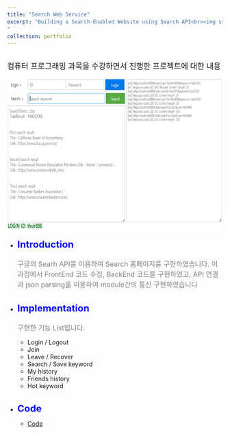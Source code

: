 ```yaml
---
title: "Search Web Service"
excerpt: "Building a Search-Enabled Website using Search API<br><img src='/images/cp_ex1.PNG' width='500' height='300'>
"
collection: portfolio
---
```


<br>
<span style = "font-size:18px;"> 컴퓨터 프로그래밍 과목을 수강하면서 진행한 프로젝트에 대한 내용</span>
<br><br>
<img src='/images/cp_ex2.PNG' width="600" height="360" style="display: block; margin: 0 auto;" alt="Mecha Prize">

* <strong style = "color: blue; font-size:22px;">Introduction</strong><br>
<span style = "font-size:16px; color: gray;"><br> 구글의 Searh API를 이용하여 Search 홈페이지를 구현하였습니다. 이 과정에서 FrontEnd 코드 수정, BackEnd 코드를 구현하였고, API 연결과 json parsing을 이용하여 module간의 통신 구현하였습니다</span><br><br>

* <strong style = "color: blue; font-size:22px;">Implementation</strong><br>
<span style = "font-size:16px; color: gray;"><br> 구현한 기능 List입니다.</span><br>
    * Login / Logout
    * Join
    * Leave / Recover
    * Search / Save keyword
    * My history
    * Friends history
    * Hot keyword
<br><br>
* <strong style = "color: blue; font-size:22px;"> Code</strong><br>
    * [Code](/files/CP/Project3.zip)
